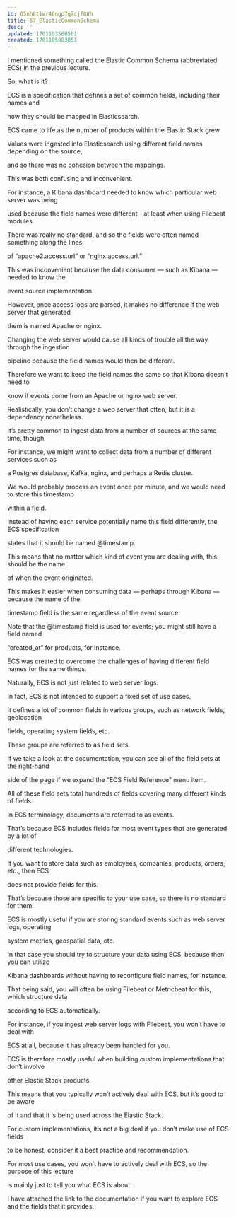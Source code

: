 ```yaml
---
id: 05nh8t1wr46ngp7q7cjf68h
title: 57_ElasticCommonSchema
desc: ''
updated: 1701193568501
created: 1701105083853
---
```

I mentioned something called the Elastic Common Schema (abbreviated ECS) in the previous lecture.

So, what is it?

ECS is a specification that defines a set of common fields, including their names and

how they should be mapped in Elasticsearch.

ECS came to life as the number of products within the Elastic Stack grew.

Values were ingested into Elasticsearch using different field names depending on the source,

and so there was no cohesion between the mappings.

This was both confusing and inconvenient.

For instance, a Kibana dashboard needed to know which particular web server was being

used because the field names were different - at least when using Filebeat modules.

There was really no standard, and so the fields were often named something along the lines

of “apache2.access.url” or “nginx.access.url.”

This was inconvenient because the data consumer — such as Kibana — needed to know the

event source implementation.

However, once access logs are parsed, it makes no difference if the web server that generated

them is named Apache or nginx.

Changing the web server would cause all kinds of trouble all the way through the ingestion

pipeline because the field names would then be different.

Therefore we want to keep the field names the same so that Kibana doesn’t need to

know if events come from an Apache or nginx web server.

Realistically, you don’t change a web server that often, but it is a dependency nonetheless.

It’s pretty common to ingest data from a number of sources at the same time, though.

For instance, we might want to collect data from a number of different services such as

a Postgres database, Kafka, nginx, and perhaps a Redis cluster.

We would probably process an event once per minute, and we would need to store this timestamp

within a field.

Instead of having each service potentially name this field differently, the ECS specification

states that it should be named @timestamp.

This means that no matter which kind of event you are dealing with, this should be the name

of when the event originated.

This makes it easier when consuming data — perhaps through Kibana — because the name of the

timestamp field is the same regardless of the event source.

Note that the @timestamp field is used for events; you might still have a field named

“created_at” for products, for instance.

ECS was created to overcome the challenges of having different field names for the same things.

Naturally, ECS is not just related to web server logs.

In fact, ECS is not intended to support a fixed set of use cases.

It defines a lot of common fields in various groups, such as network fields, geolocation

fields, operating system fields, etc.

These groups are referred to as field sets.

If we take a look at the documentation, you can see all of the field sets at the right-hand

side of the page if we expand the “ECS Field Reference” menu item.

All of these field sets total hundreds of fields covering many different kinds of fields.

In ECS terminology, documents are referred to as events.

That’s because ECS includes fields for most event types that are generated by a lot of

different technologies.

If you want to store data such as employees, companies, products, orders, etc., then ECS

does not provide fields for this.

That’s because those are specific to your use case, so there is no standard for them.

ECS is mostly useful if you are storing standard events such as web server logs, operating

system metrics, geospatial data, etc.

In that case you should try to structure your data using ECS, because then you can utilize

Kibana dashboards without having to reconfigure field names, for instance.

That being said, you will often be using Filebeat or Metricbeat for this, which structure data

according to ECS automatically.

For instance, if you ingest web server logs with Filebeat, you won’t have to deal with

ECS at all, because it has already been handled for you.

ECS is therefore mostly useful when building custom implementations that don’t involve

other Elastic Stack products.

This means that you typically won’t actively deal with ECS, but it’s good to be aware

of it and that it is being used across the Elastic Stack.

For custom implementations, it’s not a big deal if you don’t make use of ECS fields

to be honest; consider it a best practice and recommendation.

For most use cases, you won’t have to actively deal with ECS, so the purpose of this lecture

is mainly just to tell you what ECS is about.

I have attached the link to the documentation if you want to explore ECS and the fields that it provides.